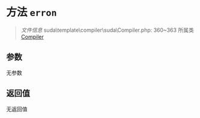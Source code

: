 # 方法 `erron`

> *文件信息* suda\template\compiler\suda\Compiler.php: 360~363
> 所属类 [Compiler](../Compiler.md)




## 参数


无参数


## 返回值

无返回值

